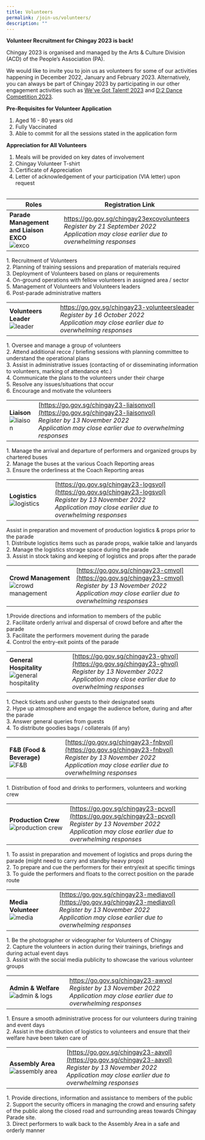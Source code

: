 ```yaml
---
title: Volunteers
permalink: /join-us/volunteers/
description: ""
---
```

**Volunteer Recruitment for Chingay 2023 is back!**<br>

Chingay 2023 is organised and managed by the Arts & Culture Division (ACD) of the People’s Association (PA).

We would like to invite you to join us as volunteers for some of our activities happening in December 2022, January and February 2023. Alternatively, you can always be part of Chingay 2023 by participating in our other engagement activities such as [We've Got Talent! 2023](https://www.chingay.gov.sg/wgt2023) and [D:2 Dance Competition 2023](https://www.chingay.gov.sg/d22023).

**Pre-Requisites for Volunteer Application**

1. Aged 16 - 80 years old 
2. Fully Vaccinated 
3. Able to commit for all the sessions stated in the application form  
 
 
**Appreciation for All Volunteers**

1. Meals will be provided on key dates of involvement
2. Chingay Volunteer T-shirt
3. Certificate of Appreciation 
4. Letter of acknowledgement of your participation (VIA letter) upon request <br><br>

| Roles   | Registration Link   |
| ------- | -------- | 
| **Parade Management and Liaison EXCO**<br> ![exco](/images/Volunteers/EXCO.png)|   https://go.gov.sg/chingay23excovolunteers <br>*Register by 21 September 2022* <br>*Application may close earlier due to overwhelming responses*  |    

1\. Recruitment of Volunteers  
2\. Planning of training sessions and preparation of materials required  
3\. Deployment of Volunteers based on plans or requirements  
4\. On-ground operations with fellow volunteers in assigned area / sector  
5\. Management of Volunteers and Volunteers leaders  
6\. Post-parade administrative matters    



|   |   |
| -------- | -------- | 
| **Volunteers Leader**<br> ![leader](/images/Volunteers/Leader%202.png)|   https://go.gov.sg/chingay23-volunteersleader <br> *Register by 16 October 2022*<br>*Application may close earlier due to overwhelming responses*   |         

1\. Oversee and manage a group of volunteers  
2\. Attend additional recce / briefing sessions with planning committee to understand the operational plans  
3\. Assist in administrative issues (contacting of or disseminating information to volunteers, marking of attendance etc.)  
4\. Communicate the plans to the volunteers under their charge  
5\. Resolve any issues/situations that occur  
6\. Encourage and motivate the volunteers     




|   |   |
| -------- | -------- | 
| **Liaison**<br> ![liaison](/images/Volunteers/Liaison%202.png)|   [https://go.gov.sg/chingay23-liaisonvol](https://go.gov.sg/chingay23-liaisonvol) <br> *Register by 13 November 2022*<br>*Application may close earlier due to overwhelming responses*   |          

1\. Manage the arrival and departure of performers and organized groups by chartered buses  
2\. Manage the buses at the various Coach Reporting areas  
3\. Ensure the orderliness at the Coach Reporting areas 

|  |   |
| -------- | -------- | 
|**Logistics** ![logistics](/images/Volunteers/Logistics%202.png)        | [https://go.gov.sg/chingay23-logsvol](https://go.gov.sg/chingay23-logsvol) <br>*Register by 13 November 2022*<br>*Application may close earlier due to overwhelming responses*    |

Assist in preparation and movement of production logistics & props prior to the parade  
1\. Distribute logistics items such as parade props, walkie talkie and lanyards  
2\. Manage the logistics storage space during the parade  
3\. Assist in stock taking and keeping of logistics and props after the parade  

|   |   |
| -------- | -------- | 
|**Crowd Management** ![crowd management](/images/Volunteers/Crowd%20Management%202.png) |           [https://go.gov.sg/chingay23-cmvol](https://go.gov.sg/chingay23-cmvol)  <br>*Register by 13 November 2022*<br>*Application may close earlier due to overwhelming responses*  |        

1.Provide directions and information to members of the public  
2\. Facilitate orderly arrival and dispersal of crowd before and after the parade  
3\. Facilitate the performers movement during the parade  
4\. Control the entry-exit points of the parade       


|   |   |
| -------- | -------- | 
|**General Hospitality** ![general hospitality](/images/Volunteers/General%20Hospi.png) |      [https://go.gov.sg/chingay23-ghvol](https://go.gov.sg/chingay23-ghvol) <br>*Register by 13 November 2022*<br>*Application may close earlier due to overwhelming responses*    |         

1\. Check tickets and usher guests to their designated seats  
2\. Hype up atmosphere and engage the audience before, during and after the parade  
3\. Answer general queries from guests  
4\. To distribute goodies bags / collaterals (if any)      

|  |   |
| -------- | -------- | 
|**F&B (Food & Beverage)** ![F&B ](/images/Volunteers/F&B%202.png)     |     [https://go.gov.sg/chingay23-fnbvol](https://go.gov.sg/chingay23-fnbvol)  <br>*Register by 13 November 2022*<br>*Application may close earlier due to overwhelming responses*   |

1\. Distribution of food and drinks to performers, volunteers and working crew    

|  |  |
| -------- | -------- | 
| **Production Crew**![production crew](/images/Volunteers/Production%20crew%202.png)    |        [https://go.gov.sg/chingay23-pcvol](https://go.gov.sg/chingay23-pcvol) <br>*Register by 13 November 2022*<br>*Application may close earlier due to overwhelming responses*     |       

1\. To assist in preparation and movement of logistics and props during the parade (might need to carry and standby heavy props)  
2\. To prepare and cue the performers for their entry/exit at specific timings  
3\. To guide the performers and floats to the correct position on the parade route    

|   |   |
| -------- | -------- | 
| **Media Volunteer**![media](/images/Volunteers/Media%202.png)          |         [https://go.gov.sg/chingay23-mediavol](https://go.gov.sg/chingay23-mediavol)  <br>*Register by 13 November 2022*<br>*Application may close earlier due to overwhelming responses*   |

1\. Be the photographer or videographer for Volunteers of Chingay  
2\. Capture the volunteers in action during their trainings, briefings and during actual event days  
3\. Assist with the social media publicity to showcase the various volunteer groups     

|   |   |
| -------- | -------- | 
| **Admin & Welfare**![admin & logs](/images/Volunteers/Admin%20&%20logs%202.png)       |       https://go.gov.sg/chingay23-awvol <br>*Register by 13 November 2022*<br>*Application may close earlier due to overwhelming responses*   |    

1\. Ensure a smooth administrative process for our volunteers during training and event days  
2\. Assist in the distribution of logistics to volunteers and ensure that their welfare have been taken care of     


|   |   |
| -------- | -------- | 
| **Assembly Area**![assembly area](/images/Volunteers/Assembly%20area%202.png)         |         [https://go.gov.sg/chingay23-aavol](https://go.gov.sg/chingay23-aavol) <br>*Register by 13 November 2022*<br>*Application may close earlier due to overwhelming responses*   |

1\. Provide directions, information and assistance to members of the public  
2\. Support the security officers in managing the crowd and ensuring safety of the public along the closed road and surrounding areas towards Chingay Parade site.  
3\. Direct performers to walk back to the Assembly Area in a safe and orderly manner
